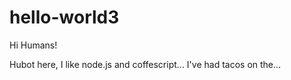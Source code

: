 # hello-world3

Hi Humans!

Hubot here, I like node.js and coffescript...
I've had tacos on the... 
